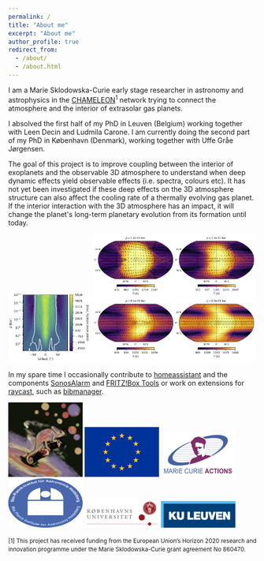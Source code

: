 ```yaml
---
permalink: /
title: "About me"
excerpt: "About me"
author_profile: true
redirect_from:
  - /about/
  - /about.html
---
```


I am a Marie Sklodowska-Curie early stage researcher in astronomy and astrophysics in the [CHAMELEON](https://chameleon.wp.st-andrews.ac.uk "CHAMELEON")<sup>1</sup> network trying to connect the atmosphere and the interior of extrasolar gas planets.

I absolved the first half of my PhD in Leuven (Belgium) working together with Leen Decin and Ludmila Carone. I am currently doing the second part of my PhD in København (Denmark), working together with Uffe Gråe Jørgensen.

The goal of this project is to improve coupling between the interior of exoplanets and the observable 3D atmosphere to understand when deep dynamic effects yield observable effects  (i.e. spectra, colours etc). It has not yet been investigated if these deep effects on the 3D atmosphere structure can also affect the cooling rate of a thermally evolving gas planet. If the interior interaction with the 3D atmosphere has an impact, it will change the planet's long-term planetary evolution from its formation until today.

<img src="images/zonal_mean_WASP-43b.png" alt="Zonal Mean of WASP-43b" width="33%"/>
<img src="images/temp_WASP-43b.png" alt="temperature Maps of WASP-43b" width="66%"/>

In my spare time I occasionally contribute to [homeassistant](https://www.home-assistant.io "homeassistant") and the components [SonosAlarm](https://github.com/AaronDavidSchneider/SonosAlarm "SonosAlarm") and [FRITZ!Box Tools](https://github.com/mammuth/ha-fritzbox-tools "FRITZ!Box Tools") or work on extensions for [raycast](https://www.raycast.com/), such as [bibmanager](https://www.raycast.com/aaronschneider/bibmanager).

<a href="https://chameleon.wp.st-andrews.ac.uk"><img src="images/Chameleon.jpg" alt="CHAMELEON" width="30%"/></a>
<a href="https://ec.europa.eu/"><img src="images/EU.jpg" alt="EU" width="30%"/></a>
<a href="https://ec.europa.eu/research/mariecurieactions/msca-actions_en"><img src="images/MSCA.png" alt="MSCA" width="30%"/></a><br>
<a href="https://www.mpia.de"><img src="images/MPIA.jpg" alt="MPIA" width="30%" height="100"/></a>
<a href="https://www.ku.dk"><img src="images/UCPH.jpg" alt="UCPH" width="30%"/></a>
<a href="https://www.kuleuven.be/kuleuven/"><img src="images/KULeuven.png" alt="KULeuven" width="30%"/></a>

<p class="text-muted"><small>[1] This project has received funding from the European Union’s Horizon 2020 research and innovation programme under the Marie Sklodowska-Curie grant agreement No 860470.</small></p>
